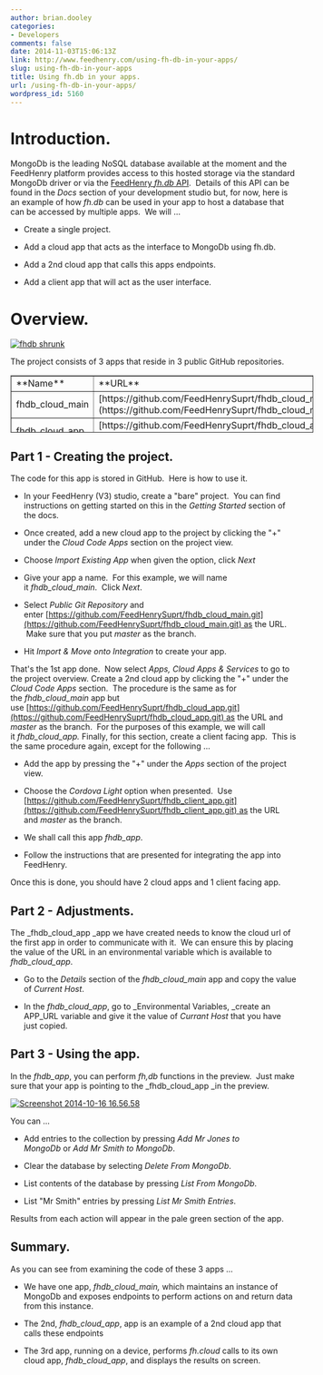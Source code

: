 ```yaml
---
author: brian.dooley
categories:
- Developers
comments: false
date: 2014-11-03T15:06:13Z
link: http://www.feedhenry.com/using-fh-db-in-your-apps/
slug: using-fh-db-in-your-apps
title: Using fh.db in your apps.
url: /using-fh-db-in-your-apps/
wordpress_id: 5160
---
```


# Introduction.



MongoDb is the leading NoSQL database available at the moment and the FeedHenry platform provides access to this hosted storage via the standard MongoDb driver or via the [FeedHenry _fh.db_ API](http://docs.feedhenry.com/v3/api/api_db.html).  Details of this API can be found in the _Docs_ section of your development studio but, for now, here is an example of how _fh.db_ can be used in your app to host a database that can be accessed by multiple apps.  We will ...




    
  * Create a single project.

    
  * Add a cloud app that acts as the interface to MongoDb using fh.db.

    
  * Add a 2nd cloud app that calls this apps endpoints.

    
  * Add a client app that will act as the user interface.





# 





# Overview.



[![fhdb shrunk](/wp-content/uploads/2014/10/fhdb-shrunk.png)](/wp-content/uploads/2014/10/fhdb-shrunk.png)



The project consists of 3 apps that reside in 3 public GitHub repositories.

<table width="534" style="height: 101px; width: 534px;" border="1px" class=" alignleft" >
<tbody >
<tr >

<td >**Name**
</td>

<td >**URL**
</td>
</tr>
<tr >

<td >fhdb_cloud_main
</td>

<td >[https://github.com/FeedHenrySuprt/fhdb_cloud_main](https://github.com/FeedHenrySuprt/fhdb_cloud_main)
</td>
</tr>
<tr >

<td >fhdb_cloud_app
</td>

<td >[https://github.com/FeedHenrySuprt/fhdb_cloud_app](https://github.com/FeedHenrySuprt/fhdb_cloud_app)
</td>
</tr>
<tr >

<td >fhdb_client
</td>

<td >[https://github.com/FeedHenrySuprt/fhdb_client_app](https://github.com/FeedHenrySuprt/fhdb_client_app)
</td>
</tr>
</tbody>
</table>











## Part 1 - Creating the project.



The code for this app is stored in GitHub.  Here is how to use it.




    
  * In your FeedHenry (V3) studio, create a "bare" project.  You can find instructions on getting started on this in the _Getting Started_ section of the docs.




    
  * Once created, add a new cloud app to the project by clicking the "+" under the _Cloud Code Apps_ section on the project view.




    
  * Choose _Import Existing App_ when given the option, click _Next_




    
  * Give your app a name.  For this example, we will name it _fhdb_cloud_main_.  Click _Next_.

    
  * Select _Public Git Repository_ and enter [https://github.com/FeedHenrySuprt/fhdb_cloud_main.git](https://github.com/FeedHenrySuprt/fhdb_cloud_main.git) as the URL.  Make sure that you put _master_ as the branch.




    
  * Hit _Import & Move onto Integration_ to create your app.



That's the 1st app done.  Now select _Apps, Cloud Apps & Services_ to go to the project overview. Create a 2nd cloud app by clicking the "+" under the _Cloud Code Apps_ section.  The procedure is the same as for the _fhdb_cloud_main_ app but use [https://github.com/FeedHenrySuprt/fhdb_cloud_app.git](https://github.com/FeedHenrySuprt/fhdb_cloud_app.git) as the URL and _master_ as the branch.  For the purposes of this example, we will call it _fhdb_cloud_app._ Finally, for this section, create a client facing app.  This is the same procedure again, except for the following ...




    
  * Add the app by pressing the "+" under the _Apps_ section of the project view.

    
  * Choose the _Cordova Light_ option when presented.  Use [https://github.com/FeedHenrySuprt/fhdb_client_app.git](https://github.com/FeedHenrySuprt/fhdb_client_app.git) as the URL and _master_ as the branch.

    
  * We shall call this app _fhdb_app_.

    
  * Follow the instructions that are presented for integrating the app into FeedHenry.



Once this is done, you should have 2 cloud apps and 1 client facing app.



## 





## Part 2 - Adjustments.



The _fhdb_cloud_app _app we have created needs to know the cloud url of the first app in order to communicate with it.  We can ensure this by placing the value of the URL in an environmental variable which is available to _fhdb_cloud_app_.




    
  * Go to the _Details_ section of the _fhdb_cloud_main_ app and copy the value of _Current Host_.

    
  * In the _fhdb_cloud_app_, go to _Environmental Variables, _create an APP_URL variable and give it the value of _Currant Host_ that you have just copied.







## Part 3 - Using the app.



In the _fhdb_app_, you can perform _fh,db_ functions in the preview.  Just make sure that your app is pointing to the _fhdb_cloud_app _in the preview.



[![Screenshot 2014-10-16 16.56.58](/wp-content/uploads/2014/10/Screenshot-2014-10-16-16.56.58.png)](/wp-content/uploads/2014/10/Screenshot-2014-10-16-16.56.58.png)























































You can ...




    
  * Add entries to the collection by pressing _Add Mr Jones to MongoDb_ or _Add Mr Smith to MongoDb_.

    
  * Clear the database by selecting _Delete From MongoDb_.

    
  * List contents of the database by pressing _List From MongoDb_.

    
  * List "Mr Smith" entries by pressing _List Mr Smith Entries_.



Results from each action will appear in the pale green section of the app.



## Summary.



As you can see from examining the code of these 3 apps ...




    
  * We have one app, _fhdb_cloud_main,_ which maintains an instance of MongoDb and exposes endpoints to perform actions on and return data from this instance.

    
  * The 2nd, _fhdb_cloud_app_, app is an example of a 2nd cloud app that calls these endpoints

    
  * The 3rd app, running on a device, performs _fh.cloud_ calls to its own cloud app, _fhdb_cloud_app_, and displays the results on screen.


